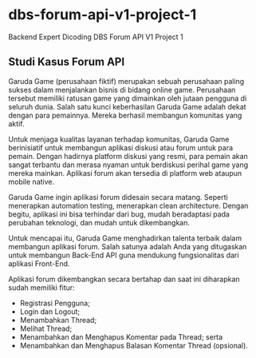 # dbs-forum-api-v1-project-1
Backend Expert Dicoding DBS Forum API V1 Project 1

## Studi Kasus Forum API

Garuda Game (perusahaan fiktif) merupakan sebuah perusahaan paling sukses dalam menjalankan bisnis di bidang online game. Perusahaan tersebut memiliki ratusan game yang dimainkan oleh jutaan pengguna di seluruh dunia. Salah satu kunci keberhasilan Garuda Game adalah dekat dengan para pemainnya. Mereka berhasil membangun komunitas yang aktif.

Untuk menjaga kualitas layanan terhadap komunitas, Garuda Game berinisiatif untuk membangun aplikasi diskusi atau forum untuk para pemain. Dengan hadirnya platform diskusi yang resmi, para pemain akan sangat terbantu dan merasa nyaman untuk berdiskusi perihal game yang mereka mainkan. Aplikasi forum akan tersedia di platform web ataupun mobile native.

Garuda Game ingin aplikasi forum didesain secara matang. Seperti menerapkan automation testing, menerapkan clean architecture. Dengan begitu, aplikasi ini bisa terhindar dari bug, mudah beradaptasi pada perubahan teknologi, dan mudah untuk dikembangkan.

Untuk mencapai itu, Garuda Game menghadirkan talenta terbaik dalam membangun aplikasi forum. Salah satunya adalah Anda yang ditugaskan untuk membangun Back-End API guna mendukung fungsionalitas dari aplikasi Front-End.

Aplikasi forum dikembangkan secara bertahap dan saat ini diharapkan sudah memiliki fitur:

- Registrasi Pengguna;
- Login dan Logout;
- Menambahkan Thread;
- Melihat Thread;
- Menambahkan dan Menghapus Komentar pada Thread; serta
- Menambahkan dan Menghapus Balasan Komentar Thread (opsional).
